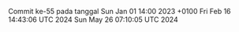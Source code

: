 Commit ke-55 pada tanggal Sun Jan 01 14:00 2023 +0100
Fri Feb 16 14:43:06 UTC 2024
Sun May 26 07:10:05 UTC 2024
